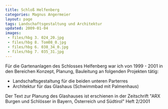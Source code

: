 ```yaml
---
title: Schloß Helfenberg
categories: Magnus Angermeier
layout: page
tags: Landschaftsgestaltung und Architektur
updated: 2009-01-04
images:
 - files/hbg 3. 024_20.jpg
 - files/hbg 8. Tom08_0.jpg
 - files/hbg 6. 038_34_0.jpg
 - files/hbg 7. 035_31.jpg
---
```


Für die Gartenanlagen des Schlosses Helfenberg war ich von 1999 - 2001 in den Bereichen Konzept, Planung, Bauleitung an folgenden Projekten tätig:

- Landschaftsgestaltung für die beiden unteren Parterres
- Architektur für das Glashaus (Schwimmbad mit Palmenhaus)

Der Text zur Planung des Glashauses ist erschienen in der Zeitschrift "ARX Burgen und Schlösser in Bayern, Österreich und Südtirol" Heft 2/2001
